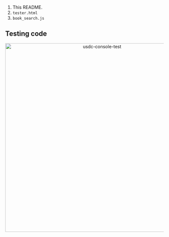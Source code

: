 1. This README.
1. `tester.html`
1. `book_search.js` 

## Testing code


<div align="center">
  <img width="600" alt="usdc-console-test" src="https://github.com/olvinbolanos/olvinbolanos-usdc-2024/assets/47754309/7e33e9f6-c84c-425c-8348-20c4d428f7ad">
</div>

